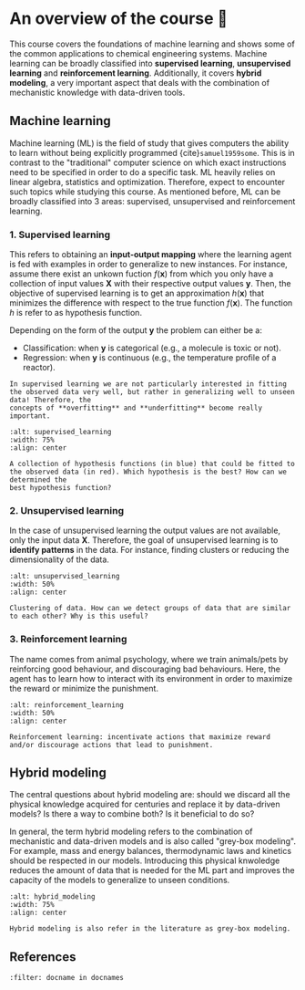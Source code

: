 # An overview of the course 🔭

This course covers the foundations of machine learning and shows some of the common
applications to chemical engineering systems. Machine learning can be broadly classified into **supervised learning**, **unsupervised learning** 
and **reinforcement learning**. Additionally, it covers **hybrid modeling**, a very important aspect that deals with the 
combination of mechanistic knowledge with data-driven tools.

## Machine learning

Machine learning (ML) is the field of study that gives computers the ability to learn without being explicitly programmed {cite}`samuel1959some`. 
This is in contrast to the "traditional" computer science on which exact instructions need to be specified in order to do a specific task.
ML heavily relies on linear algebra, statistics and optimization. Therefore, expect to encounter such topics while studying this course. 
As mentioned before, ML can be broadly classified into 3 areas: supervised, unsupervised and reinforcement learning.

### 1. Supervised learning

This refers to obtaining an **input-output mapping** where the learning agent is fed with examples in order to generalize to new instances.
For instance, assume there exist an unkown fuction $f(\textbf{x})$ from which you only have a collection of input values 
$\textbf{X}$ with their respective output values $\textbf{y}$.
Then, the objective of supervised learning is to get an approximation $h(\textbf{x})$ that minimizes the difference with respect to the true function $f(\textbf{x})$.
The function $h$ is refer to as hypothesis function.

Depending on the form of the output $\textbf{y}$ the problem can either be a:

* Classification: when $\textbf{y}$ is categorical (e.g., a molecule is toxic or not).
* Regression: when $\textbf{y}$ is continuous (e.g., the temperature profile of a reactor).

```{note}
In supervised learning we are not particularly interested in fitting the observed data very well, but rather in generalizing well to unseen data! Therefore, the 
concepts of **overfitting** and **underfitting** become really important.
```

```{figure} media/overview/supervised_learning.png
:alt: supervised_learning
:width: 75%
:align: center

A collection of hypothesis functions (in blue) that could be fitted to the observed data (in red). Which hypothesis is the best? How can we determined the 
best hypothesis function?
```

### 2. Unsupervised learning

In the case of unsupervised learning the output values are not available, only the input data $\textbf{X}$. Therefore, the goal of unsupervised learning is to **identify 
patterns** in the data. For instance, finding clusters or reducing the dimensionality of the data.

```{figure} media/overview/unsupervised_learning.png
:alt: unsupervised_learning
:width: 50%
:align: center

Clustering of data. How can we detect groups of data that are similar to each other? Why is this useful?
```


### 3. Reinforcement learning

The name comes from animal psychology, where we train animals/pets by reinforcing good behaviour, and discouraging bad behaviours. Here, the agent has to learn 
how to interact with its environment in order to maximize the reward or minimize the punishment.

```{figure} media/overview/reinforcement_learning.png
:alt: reinforcement_learning
:width: 50%
:align: center

Reinforcement learning: incentivate actions that maximize reward and/or discourage actions that lead to punishment.  
```

## Hybrid modeling

The central questions about hybrid modeling are: should we discard all the physical knowledge acquired for centuries and replace it by data-driven 
models? Is there a way to combine both? Is it beneficial to do so?

In general, the term hybrid modeling refers to the combination of mechanistic and data-driven models and is also called "grey-box modeling". For example, 
mass and energy balances, thermodynamic laws and kinetics should be respected in our models. Introducing this physical knwoledge reduces the amount of data
that is needed for the ML part and improves the capacity of the models to generalize to unseen conditions.   

```{figure} media/overview/hybrid_modeling.png
:alt: hybrid_modeling
:width: 75%
:align: center

Hybrid modeling is also refer in the literature as grey-box modeling.  
```

## References

```{bibliography}
:filter: docname in docnames
```

